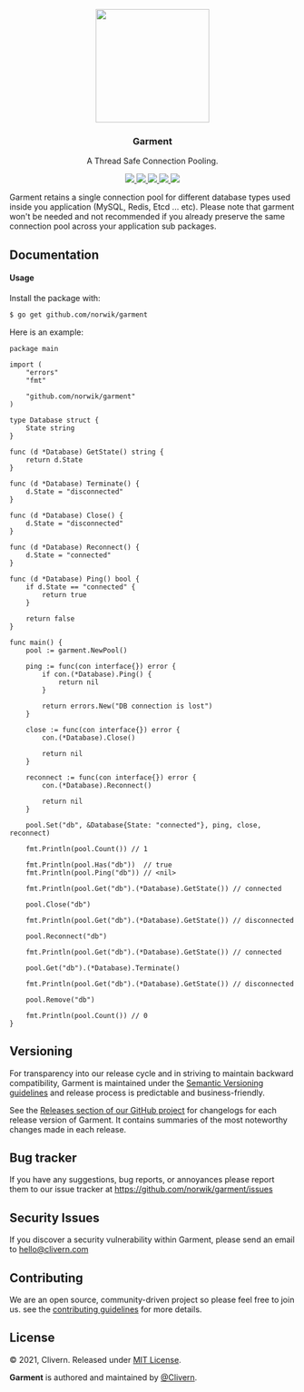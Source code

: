 <p align="center">
    <img src="https://raw.githubusercontent.com/Norwik/Garment/main/assets/logo.png?v=1.0.4" width="200" />
    <h3 align="center">Garment</h3>
    <p align="center">A Thread Safe Connection Pooling.</p>
    <p align="center">
        <a href="https://github.com/Norwik/Garment/actions/workflows/build.yml">
            <img src="https://github.com/Norwik/Garment/actions/workflows/build.yml/badge.svg">
        </a>
        <a href="https://github.com/norwik/garment/releases">
            <img src="https://img.shields.io/badge/Version-1.0.4-cyan.svg">
        </a>
        <a href="https://goreportcard.com/report/github.com/norwik/garment">
            <img src="https://goreportcard.com/badge/github.com/norwik/garment?v=1.0.4">
        </a>
        <a href="https://godoc.org/github.com/norwik/garment">
            <img src="https://godoc.org/github.com/norwik/garment?status.svg">
        </a>
        <a href="https://github.com/norwik/garment/blob/master/LICENSE">
            <img src="https://img.shields.io/badge/LICENSE-MIT-orange.svg">
        </a>
    </p>
</p>

Garment retains a single connection pool for different database types used inside you application (MySQL, Redis, Etcd ... etc). Please note that garment won't be needed and not recommended if you already preserve the same connection pool across your application sub packages.


## Documentation

#### Usage

Install the package with:

```zsh
$ go get github.com/norwik/garment
```

Here is an example:

```golang
package main

import (
    "errors"
    "fmt"

    "github.com/norwik/garment"
)

type Database struct {
    State string
}

func (d *Database) GetState() string {
    return d.State
}

func (d *Database) Terminate() {
    d.State = "disconnected"
}

func (d *Database) Close() {
    d.State = "disconnected"
}

func (d *Database) Reconnect() {
    d.State = "connected"
}

func (d *Database) Ping() bool {
    if d.State == "connected" {
        return true
    }

    return false
}

func main() {
    pool := garment.NewPool()

    ping := func(con interface{}) error {
        if con.(*Database).Ping() {
            return nil
        }

        return errors.New("DB connection is lost")
    }

    close := func(con interface{}) error {
        con.(*Database).Close()

        return nil
    }

    reconnect := func(con interface{}) error {
        con.(*Database).Reconnect()

        return nil
    }

    pool.Set("db", &Database{State: "connected"}, ping, close, reconnect)

    fmt.Println(pool.Count()) // 1

    fmt.Println(pool.Has("db"))  // true
    fmt.Println(pool.Ping("db")) // <nil>

    fmt.Println(pool.Get("db").(*Database).GetState()) // connected

    pool.Close("db")

    fmt.Println(pool.Get("db").(*Database).GetState()) // disconnected

    pool.Reconnect("db")

    fmt.Println(pool.Get("db").(*Database).GetState()) // connected

    pool.Get("db").(*Database).Terminate()

    fmt.Println(pool.Get("db").(*Database).GetState()) // disconnected

    pool.Remove("db")

    fmt.Println(pool.Count()) // 0
}
```

## Versioning

For transparency into our release cycle and in striving to maintain backward compatibility, Garment is maintained under the [Semantic Versioning guidelines](https://semver.org/) and release process is predictable and business-friendly.

See the [Releases section of our GitHub project](https://github.com/norwik/garment/releases) for changelogs for each release version of Garment. It contains summaries of the most noteworthy changes made in each release.


## Bug tracker

If you have any suggestions, bug reports, or annoyances please report them to our issue tracker at https://github.com/norwik/garment/issues


## Security Issues

If you discover a security vulnerability within Garment, please send an email to [hello@clivern.com](mailto:hello@clivern.com)


## Contributing

We are an open source, community-driven project so please feel free to join us. see the [contributing guidelines](CONTRIBUTING.md) for more details.


## License

© 2021, Clivern. Released under [MIT License](https://opensource.org/licenses/mit-license.php).

**Garment** is authored and maintained by [@Clivern](http://github.com/Clivern).
